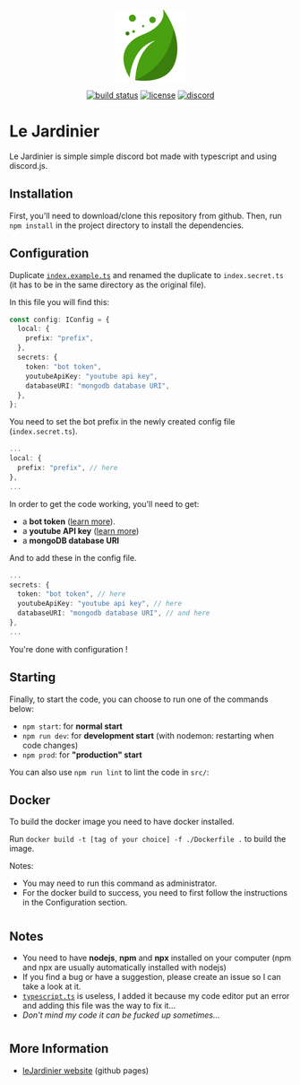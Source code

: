 <p align="center">
  <img src="https://github.com/valflrt/lejardinier/blob/pages/pp.png?raw=true" width="128px" height="auto">

  <p align="center">
    <a href="https://github.com/valflrt/lejardinier/actions/workflows/push.yml"><img alt="build status" src="https://img.shields.io/github/workflow/status/valflrt/lejardinier/Build" /></a>
    <a href="https://github.com/valflrt/lejardinier/blob/main/LICENSE"><img alt="license" src="https://img.shields.io/github/license/valflrt/lejardinier" /></a>
    <a href="https://discord.gg/8PA9M2rqgd"><img alt="discord" src="https://img.shields.io/discord/774689668309450833?color=rgb%2888%2C%20101%2C%20242%29&label=discord&logo=discord&logoColor=%23fff" /></a>
    
  </p>
</p>

# Le Jardinier

Le Jardinier is simple simple discord bot made with typescript and using discord.js.

## Installation

First, you'll need to download/clone this repository from github.
Then, run `npm install` in the project directory to install the dependencies.

## Configuration

Duplicate [`index.example.ts`](./src/config/index.example.ts) and renamed the duplicate to `index.secret.ts` (it has to be in the same directory as the original file).

In this file you will find this:

```typescript
const config: IConfig = {
  local: {
    prefix: "prefix",
  },
  secrets: {
    token: "bot token",
    youtubeApiKey: "youtube api key",
    databaseURI: "mongodb database URI",
  },
};
```

You need to set the bot prefix in the newly created config file (`index.secret.ts`).

```typescript
...
local: {
  prefix: "prefix", // here
},
...
```

In order to get the code working, you'll need to get:

- a **bot token** ([learn more](https://discordjs.guide/preparations/setting-up-a-bot-application.html)).
- a **youtube API key** ([learn more](https://www.embedplus.com/how-to-create-a-youtube-api-key.aspx))
- a **mongoDB database URI**

And to add these in the config file.

```typescript
...
secrets: {
  token: "bot token", // here
  youtubeApiKey: "youtube api key", // here
  databaseURI: "mongodb database URI", // and here
},
...
```

You're done with configuration !

## Starting

Finally, to start the code, you can choose to run one of the commands below:

- `npm start`: for **normal start**
- `npm run dev`: for **development start** (with nodemon: restarting when code changes)
- `npm prod`: for **"production" start**

You can also use `npm run lint` to lint the code in `src/`:

## Docker

To build the docker image you need to have docker installed.

Run `docker build -t [tag of your choice] -f ./Dockerfile .` to build the image.

Notes:

- You may need to run this command as administrator.
- For the docker build to success, you need to first follow the instructions in the Configuration section.

#

## Notes

- You need to have **nodejs**, **npm** and **npx** installed on your computer (npm and npx are usually automatically installed with nodejs)
- If you find a bug or have a suggestion, please create an issue so I can take a look at it.
- [`typescript.ts`](./typescript.ts) is useless, I added it because my code editor put an error and adding this file was the way to fix it...
- _Don't mind my code it can be fucked up sometimes..._

#

## More Information

- [leJardinier website](https://valflrt.github.io/lejardinier/) (github pages)
